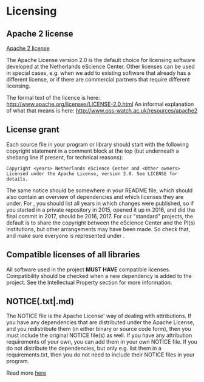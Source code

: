 # Licensing

## Apache 2 license

[Apache 2 license](http://www.apache.org/licenses/LICENSE-2.0)

The Apache License version 2.0 is the default choice for licensing software developed at the Netherlands eScience Center. Other licenses can be used in special cases, e.g. when we add to existing software that already has a different license, or if there are commercial partners that require different licensing.

The formal text of the licence is here: http://www.apache.org/licenses/LICENSE-2.0.html
An informal explanation of what that means is here: http://www.oss-watch.ac.uk/resources/apache2

## License grant

Each source file in your program or library should start with the following copyright statement in a comment block at the top (but underneath a shebang line if present, for technical reasons):

    Copyright <years> Netherlands eScience Center and <Other owners>
    Licensed under the Apache License, version 2.0. See LICENSE for details.

The same notice should be somewhere in your README file, which should also contain an overview of dependencies and which licenses they are under. For <years>, you should list all years in which changes were published, so if you started in a private repository in 2015, opened it up in 2016, and did the final commit in 2017, <years> should be 2016, 2017. For our "standard" projects, the default is to share the copyright between the eScience Center and the PI(s) institutions, but other arrangements may have been made. So check that, and make sure everyone is represented under <Otehr owners>.

## Compatible licenses of all libraries

All software used in the project **MUST HAVE** compatible licenses. Compatibility should be checked
when a new dependency is added to the project. See the Intellectual Property section for more information.

## NOTICE(.txt|.md)

The NOTICE file is the Apache License' way of dealing with attributions. If you have any dependencies that are distributed under the Apache License, and you redistribute them (in either binary or source code form), then you must include the original NOTICE file(s) as well. If you have any attribution requirements of your own, you can add them in your own NOTICE file. If you do not distribute the dependencies, but only e.g. list them in a requirements.txt, then you do not need to include their NOTICE files in your program.

Read more [here](http://www.apache.org/dev/licensing-howto.html)

